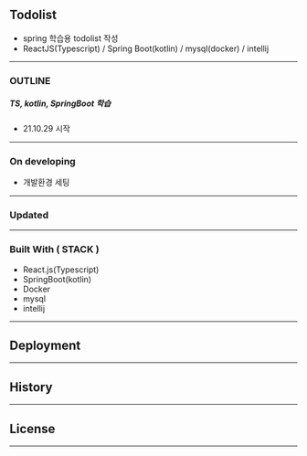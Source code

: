 ## Todolist

 - spring 학습용 todolist 작성
 - ReactJS(Typescript) / Spring Boot(kotlin) / mysql(docker) / intellij 

---------------------------------------

### OUTLINE 
##### TS, kotlin, SpringBoot 학습
 - 21.10.29 시작 

---------------------------------------

### On developing

 - 개발환경 세팅
 
---------------------------------------

### Updated

---------------------------------------

### Built With ( STACK ) 

- React.js(Typescript)
- SpringBoot(kotlin)
- Docker
- mysql
- intellij

---------------------------------------

## Deployment

---------------------------------------

## History 

---------------------------------------

## License

---------------------------------------
